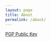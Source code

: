 ```yaml
---
layout: page
title: About
permalink: /about/
---
```


[PGP Public Key](https://s3-us-west-2.amazonaws.com/allie.is/downloads/publickey.allie.asc)